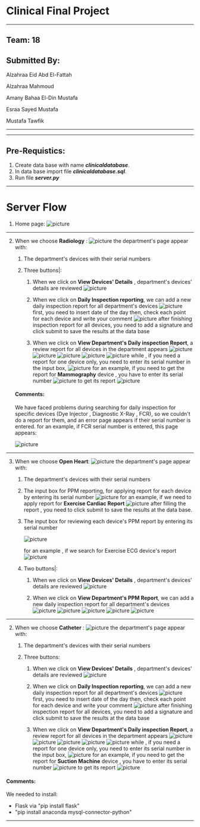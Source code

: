 # Clinical Final Project
----------
## Team: 18
## Submitted By:  
Alzahraa Eid Abd El-Fattah

Alzahraa Mahmoud

Amany Bahaa El-Din Mustafa

Esraa Sayed Mustafa

Mustafa Tawfik

-------------
------------



## Pre-Requistics:
1) Create data base with name ***clinicaldatabase***.
2) In data base import file ***clinicaldatabase.sql***.
3) Run file ***server.py***

---------------
# Server Flow
1) Home page:
![picture](images\screen1.PNG)
----
2) When we choose **Radiology** :
![picture](images\screen2.PNG)
the department's page appear with:

    1. The department's devices with their serial numbers
    
    2. Three buttons|:
    
        1. When we click on **View Devices' Details** , department's devices' details are reviewed
![picture](images\screen3.PNG)

        2. When we click on **Daily Inspection reporting**, we can add a new daily inspection report for all department's devices
   ![picture](images\screen4.PNG)
   first, you need to insert date of the day
   then, check each point for each device and write your comment
   ![picture](images\screen5.PNG)
   after finishing inspection report for all devices, you need to add a signature and click submit to save the results at the data base
        3. When we click on **View Department's Daily inspection Report**, a review report for all devices in the department appears
      ![picture](images\screen6.PNG)
      ![picture](images\screen7.PNG)
      ![picture](images\screen8.PNG)
      ![picture](images\screen9.PNG)
      ![picture](images\screen10.PNG)
      while , if you need a report for one device only, you need to enter its serial number in the input box, 
      ![picture](images\screen11.PNG)
      for an example, if you need to get the report for **Mammography** device , you have to enter its serial number 
      ![picture](images\screen13.PNG)
      to get its report
      ![picture](images\screen12.PNG)

   #### Comments:
   We have faced problems during searching for daily inspection for specific devices (Dye Injector , Diagnostic X-Ray , FCR),
   so we couldn't do a report for them, and an error page appears if their serial number is entered.
   for an example, if FCR serial number is entered, this page appears:

   ![picture](images\error.PNG)





------------------

3) When we choose **Open Heart**:
![picture](images\open1.PNG)
the department's page appear with:

    1. The department's devices with their serial numbers
    
    2. The input box for PPM reporting, for applying report for each device by entering its serial number
    ![picture](images\open3.png)
    for an example, if we need to apply report for **Exercise Cardiac Report** 
    ![picture](images\reportPPM.png)
    after filling the report , you need to click submit to save the results at the data base.


    3. The input box for reviewing each device's PPM report by entering its serial number
    
          ![picture](images\open4.png)
    
       for an example , if we search for Exercise ECG device's report
       ![picture](images\open6.png)



    4. Two buttons|:
    
        1. When we click on **View Devices' Details** , department's devices' details are reviewed
![picture](images\open2.PNG)

        2. When we click on **View Department's PPM Report**, we can add a new daily inspection report for all department's devices
   ![picture](images\report1.PNG)
   ![picture](images\report2.PNG)
   ![picture](images\report3.PNG)
   ![picture](images\report4.PNG)
   ![picture](images\report5.PNG)

------------------------------

2) When we choose **Catheter** :
![picture](images\catheter.PNG)
the department's page appear with:

    1. The department's devices with their serial numbers
    
    2. Three buttons:
    
        1. When we click on **View Devices' Details** , department's devices' details are reviewed
![picture](images\catheter1.PNG)

        2. When we click on **Daily Inspection reporting**, we can add a new daily inspection report for all department's devices
   ![picture](images\cath1.PNG)
   first, you need to insert date of the day
   then, check each point for each device and write your comment
   ![picture](images\cath2.PNG)
   after finishing inspection report for all devices, you need to add a signature and click submit to save the results at the data base
        3. When we click on **View Department's Daily inspection Report**, a review report for all devices in the department appears
   ![picture](images\cath3.PNG)
   ![picture](images\cath4.PNG)
   ![picture](images\cath5.PNG)
   ![picture](images\cath6.PNG)
   ![picture](images\cath7.PNG)
    while , if you need a report for one device only, you need to enter its serial number in the input box, 
   ![picture](images\screen11.PNG)
   for an example, if you need to get the report for **Suction Machine** device , you have to enter its serial number 
   ![picture](images\cath8.PNG)
   to get its report
   ![picture](images\cath9.PNG)


#### Comments:
  We needed to install:
  - Flask via "pip install flask"
  - "pip install anaconda mysql-connector-python"

--------------------